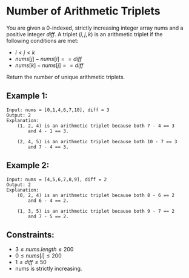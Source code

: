 # Number of Arithmetic Triplets

You are given a 0-indexed, strictly increasing integer array nums and a  
positive integer $diff$. A triplet $(i, j, k)$ is an arithmetic triplet if the  
following conditions are met:

* $i < j < k$
* $nums[j] - nums[i] == diff$
* $nums[k] - nums[j] == diff$

Return the number of unique arithmetic triplets.

 

## Example 1:

    Input: nums = [0,1,4,6,7,10], diff = 3
    Output: 2
    Explanation:
        (1, 2, 4) is an arithmetic triplet because both 7 - 4 == 3 
            and 4 - 1 == 3.

        (2, 4, 5) is an arithmetic triplet because both 10 - 7 == 3 
            and 7 - 4 == 3. 


## Example 2:

    Input: nums = [4,5,6,7,8,9], diff = 2
    Output: 2
    Explanation:
        (0, 2, 4) is an arithmetic triplet because both 8 - 6 == 2 
            and 6 - 4 == 2.

        (1, 3, 5) is an arithmetic triplet because both 9 - 7 == 2 
            and 7 - 5 == 2.


 

## Constraints:

* $3 \le nums.length \le 200$
* $0 \le nums[i] \le 200$
* $1 \le diff \le 50$
* nums is strictly increasing.

